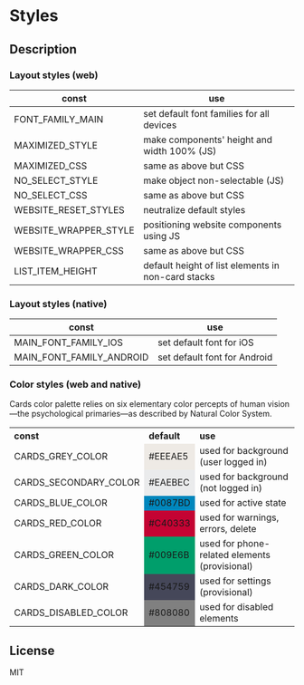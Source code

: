 # Styles

## Description

### Layout styles (web)

const                  | use
-----------------------|-------------
FONT_FAMILY_MAIN       | set default font families for all devices
MAXIMIZED_STYLE        | make components' height and width 100% (JS)
MAXIMIZED_CSS          | same as above but CSS
NO_SELECT_STYLE        | make object non-selectable (JS)
NO_SELECT_CSS          | same as above but CSS
WEBSITE_RESET_STYLES   | neutralize default styles
WEBSITE_WRAPPER_STYLE  | positioning website components using JS
WEBSITE_WRAPPER_CSS    | same as above but CSS
LIST_ITEM_HEIGHT       | default height of list elements in non-card stacks

### Layout styles (native)

const                     | use
--------------------------|-------------
MAIN_FONT_FAMILY_IOS      | set default font for iOS
MAIN_FONT_FAMILY_ANDROID  | set default font for Android

### Color styles (web and native)

Cards color palette relies on six elementary color percepts of human vision—the psychological primaries—as described by Natural Color System.

<table>
<tr>
  <th align="left">const</th>
  <th align="left">default</th>
  <th align="left">use</th>
</tr>
<tr>
  <td>CARDS_GREY_COLOR</td>
  <td bgcolor="#EEEAE5">#EEEAE5</td>
  <td>used for background (user logged in)</td>
</tr>
<tr>
  <td>CARDS_SECONDARY_COLOR</td>
  <td bgcolor="#EAEBEC">#EAEBEC</td>
  <td>used for background (not logged in)</td>
</tr>
<tr>
  <td>CARDS_BLUE_COLOR</td>
  <td bgcolor="#0087BD">#0087BD</td>
  <td>used for active state</td>
</tr>
<tr>
  <td>CARDS_RED_COLOR</td>
  <td bgcolor="#C40333">#C40333</td>
  <td>used for warnings, errors, delete</td>
</tr>
<tr>
  <td>CARDS_GREEN_COLOR</td>
  <td bgcolor="#009e6b">#009E6B</td>
  <td>used for phone-related elements (provisional)</td>
</tr>
<tr>
  <td>CARDS_DARK_COLOR</td>
  <td bgcolor="#454759">#454759</td>
  <td>used for settings (provisional)</td>
</tr>
<tr>
  <td>CARDS_DISABLED_COLOR</td>
  <td bgcolor="#808080">#808080</td>
  <td>used for disabled elements</td>
</tr>
</table>

## License

MIT
